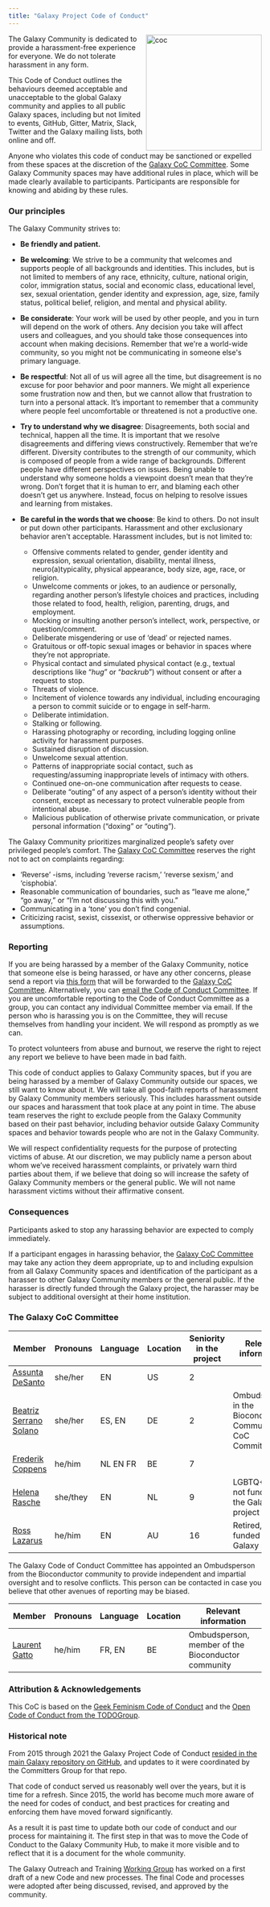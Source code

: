```yaml
---
title: "Galaxy Project Code of Conduct"
---
```



<img src="/images/undraw-illustrations/coc.svg" alt="coc" style="width:230px; float:right;"/>

The Galaxy Community is dedicated to provide a harassment-free experience for everyone. We do not tolerate harassment in any form.

This Code of Conduct outlines the behaviours deemed acceptable and unacceptable to the global Galaxy community and applies to all public Galaxy spaces, including but not limited to events, GitHub, Gitter, Matrix, Slack, Twitter and the Galaxy mailing lists, both online and off. 

Anyone who violates this code of conduct may be sanctioned or expelled from these spaces at the discretion of the [Galaxy CoC Committee](#the-galaxy-coc-committee).
Some Galaxy Community spaces may have additional rules in place, which will be made clearly available to participants. Participants are responsible for knowing and abiding by these rules.

### Our principles

The Galaxy Community strives to:

* **Be friendly and patient.**

* **Be welcoming**: We strive to be a community that welcomes and supports people of all backgrounds and identities. This includes, but is not limited to members of any race, ethnicity, culture, national origin, color, immigration status, social and economic class, educational level, sex, sexual orientation, gender identity and expression, age, size, family status, political belief, religion, and mental and physical ability.

* **Be considerate**: Your work will be used by other people, and you in turn will depend on the work of others. Any decision you take will affect users and colleagues, and you should take those consequences into account when making decisions. Remember that we're a world-wide community, so you might not be communicating in someone else's primary language.

* **Be respectful**: Not all of us will agree all the time, but disagreement is no excuse for poor behavior and poor manners. We might all experience some frustration now and then, but we cannot allow that frustration to turn into a personal attack. It’s important to remember that a community where people feel uncomfortable or threatened is not a productive one.

* **Try to understand why we disagree**: Disagreements, both social and technical, happen all the time. It is important that we resolve disagreements and differing views constructively. Remember that we’re different. Diversity contributes to the strength of our community, which is composed of people from a wide range of backgrounds. Different people have different perspectives on issues. Being unable to understand why someone holds a viewpoint doesn’t mean that they’re wrong. Don’t forget that it is human to err, and blaming each other doesn’t get us anywhere. Instead, focus on helping to resolve issues and learning from mistakes.

* **Be careful in the words that we choose**: Be kind to others. Do not insult or put down other participants. Harassment and other exclusionary behavior aren't acceptable. Harassment includes, but is not limited to:

  - Offensive comments related to gender, gender identity and expression, sexual orientation, disability, mental illness, neuro(a)typicality, physical appearance, body size, age, race, or religion.
  - Unwelcome comments or jokes, to an audience or personally, regarding another person’s lifestyle choices and practices, including those related to food, health, religion, parenting, drugs, and employment.
  - Mocking or insulting another person’s intellect, work, perspective, or question/comment.
  - Deliberate misgendering or use of ‘dead’ or rejected names.
  - Gratuitous or off-topic sexual images or behavior in spaces where they’re not appropriate.
  - Physical contact and simulated physical contact (e.g., textual descriptions like “*hug*” or “*backrub*”) without consent or after a request to stop.
  - Threats of violence.
  - Incitement of violence towards any individual, including encouraging a person to commit suicide or to engage in self-harm.
  - Deliberate intimidation.
  - Stalking or following.
  - Harassing photography or recording, including logging online activity for harassment purposes.
  - Sustained disruption of discussion.
  - Unwelcome sexual attention.
  - Patterns of inappropriate social contact, such as requesting/assuming inappropriate levels of intimacy with others.
  - Continued one-on-one communication after requests to cease.
  - Deliberate “outing” of any aspect of a person’s identity without their consent, except as necessary to protect vulnerable people from intentional abuse.
  - Malicious publication of otherwise private communication, or private personal information (“doxing” or “outing”).


The Galaxy Community prioritizes marginalized people’s safety over privileged people’s comfort. The [Galaxy CoC Committee](#the-galaxy-coc-committee) reserves the right not to act on complaints regarding:
- ‘Reverse’ -isms, including ‘reverse racism,’ ‘reverse sexism,’ and ‘cisphobia’.
- Reasonable communication of boundaries, such as “leave me alone,” “go away,” or “I’m not discussing this with you.”
- Communicating in a ‘tone’ you don’t find congenial.
- Criticizing racist, sexist, cissexist, or otherwise oppressive behavior or assumptions.


### Reporting

If you are being harassed by a member of the Galaxy Community, notice that someone else is being harassed, or have any other concerns, please send a report via [this form](https://forms.gle/gEMubTrW9ifwemqe6) that will be forwarded to the [Galaxy CoC Committee](#the-galaxy-coc-committee). Alternatively, you can [email the Code of Conduct Committee](mailto:code-of-conduct@lists.galaxyproject.org). If you are uncomfortable reporting to the Code of Conduct Committee as a group, you can contact any individual Committee member via email. If the person who is harassing you is on the Committee, they will recuse themselves from handling your incident. We will respond as promptly as we can.

To protect volunteers from abuse and burnout, we reserve the right to reject any report we believe to have been made in bad faith. 

This code of conduct applies to Galaxy Community spaces, but if you are being harassed by a member of Galaxy Community outside our spaces, we still want to know about it. We will take all good-faith reports of harassment by Galaxy Community members seriously. This includes harassment outside our spaces and harassment that took place at any point in time. The abuse team reserves the right to exclude people from the Galaxy Community based on their past behavior, including behavior outside Galaxy Community spaces and behavior towards people who are not in the Galaxy Community.

We will respect confidentiality requests for the purpose of protecting victims of abuse. At our discretion, we may publicly name a person about whom we’ve received harassment complaints, or privately warn third parties about them, if we believe that doing so will increase the safety of Galaxy Community members or the general public. We will not name harassment victims without their affirmative consent.

### Consequences

Participants asked to stop any harassing behavior are expected to comply immediately.

If a participant engages in harassing behavior, the [Galaxy CoC Committee](#the-galaxy-coc-committee) may take any action they deem appropriate, up to and including expulsion from all Galaxy Community spaces and identification of the participant as a harasser to other Galaxy Community members or the general public. If the harasser is directly funded through the Galaxy project, the harasser may be subject to additional oversight at their home institution.

### The Galaxy CoC Committee

| Member | Pronouns | Language | Location | Seniority in the project | Relevant information |
| --- | --- | --- | --- | --- | --- |
| [Assunta DeSanto](mailto:assuntad23@gmail.com) | she/her | EN | US | 2 ||
| [Beatriz Serrano Solano](mailto:beatrizserrano.galaxy@gmail.com) | she/her | ES, EN | DE | 2 | Ombudsperson in the Bioconductor Community CoC Committee |
| [Frederik Coppens](mailto:frcop@psb.vib-ugent.be) | he/him | NL EN FR | BE | 7 ||
| [Helena Rasche](mailto:helena.rasche@gmail.com) | she/they | EN | NL | 9 | LGBTQ+ 🏳️‍⚧️🏳️‍🌈, not funded by the Galaxy project |
| [Ross Lazarus](mailto:ross.lazarus@gmail.com) | he/him | EN | AU | 16 | Retired, not funded by the Galaxy project |

The Galaxy Code of Conduct Committee has appointed an Ombudsperson from the Bioconductor community to provide independent and impartial oversight and to resolve conflicts. This person can be contacted in case you believe that other avenues of reporting may be biased.

| Member | Pronouns | Language | Location | Relevant information |
| --- | --- | --- | --- | --- |
| [Laurent Gatto](mailto:laurent.gatto@gmail.com) | he/him | FR, EN | BE | Ombudsperson, member of the Bioconductor community |

### Attribution & Acknowledgements

This CoC is based on the [Geek Feminism Code of Conduct](https://geekfeminismdotorg.wordpress.com/about/code-of-conduct/) and the [Open Code of Conduct from the TODOGroup](https://todogroup.org/blog/followup-open-code-of-conduct/).

### Historical note

From 2015 through 2021 the Galaxy Project Code of Conduct [resided in the main Galaxy repository on GitHub](https://github.com/galaxyproject/galaxy/blob/57d6a3857d397fedf9fbed724241584fd031033b/CODE_OF_CONDUCT.md), and updates to it were coordinated by the Committers Group for that repo.

That code of conduct served us reasonably well over the years, but it is time for a refresh. Since 2015, the world has become much more aware of the need for codes of conduct, and best practices for creating and enforcing them have moved forward significantly.

As a result it is past time to update both our code of conduct and our process for maintaining it.  The first step in that was to move the Code of Conduct to the Galaxy Community Hub, to make it more visible and to reflect that it is a document for the whole community.

The Galaxy Outreach and Training [Working Group](/community/wg/) has worked on a first draft of a new Code and new processes. The final Code and processes were adopted after being discussed, revised, and approved by the community.
